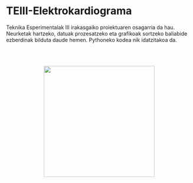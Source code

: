 # TEIII-Elektrokardiograma
Teknika Esperimentalak III irakasgaiko proiektuaren osagarria da hau. Neurketak hartzeko, datuak prozesatzeko eta grafikoak sortzeko baliabide ezberdinak bilduta daude hemen. Pythoneko kodea nik idatzitakoa da.

<br />
<br />

<p align="center">
  <img src="https://user-images.githubusercontent.com/101325625/163989600-c80dacea-bd52-4801-b822-47c809a6ee69.png " width="300" >
</p>
